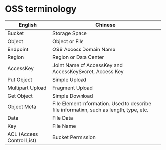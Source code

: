# OSS terminology

|English|Chinese|
|-|-|
|Bucket|Storage Space|
|Object|Object or File|
|Endpoint|OSS Access Domain Name|
|Region|Region or Data Center|
|AccessKey|Joint Name of AccessKey and AccessKeySecret, Access Key|
|Put Object|Simple Upload|
|Multipart Upload|Fragment Upload|
|Get Object|Simple Download|
|Object Meta|File Element Information. Used to describe file information, such as length, type, etc.|
|Data|File Data|
|Key|File Name|
|ACL (Access Control List)|Bucket Permission|
